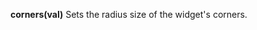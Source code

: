 <a name="corners"></a>**corners(val)** Sets the radius size of the widget's corners.

<!--UPDATE WIDGET_IN_CSOUND
    SIdent sprintf "corners(%d) ", rand(100)/80
    SIdentifier strcat SIdentifier, SIdent
-->